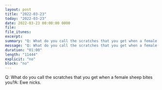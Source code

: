 ```yaml
---
layout: post
title: "2022-03-23"
today: "2022-03-23"
date: 2022-03-23 00:00:00 0000
file:
file_itunes:
excerpt:
summary: "Q: What do you call the scratches that you get when a female sheep bites you?A: Ewe nicks."
message: "Q: What do you call the scratches that you get when a female sheep bites you?A: Ewe nicks."
duration: "01:00"
length: "11444"
explicit: "no"
block: "no"
---
```

Q: What do you call the scratches that you get when a female sheep bites you?A: Ewe nicks.

